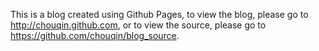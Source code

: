 This is a blog created using Github Pages, to view the blog, please go to http://chouqin.github.com,
or to view the source, please go to https://github.com/chouqin/blog_source.
